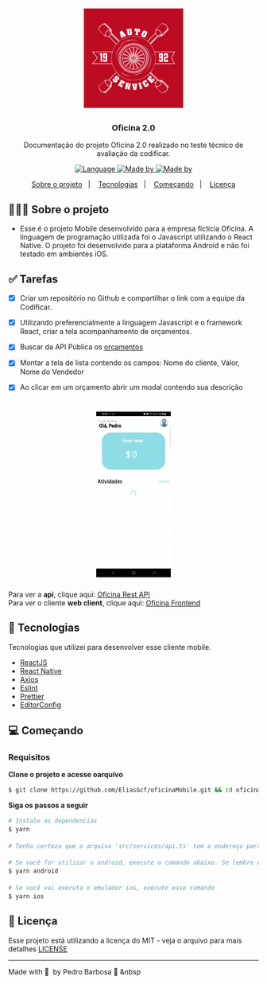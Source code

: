 <h1 align="center">
	<img alt="Logo" src=".github/logo.jpg" width="200px" />
</h1>

<h3 align="center">
  Oficina 2.0
</h3>

<p align="center">
Documentação do projeto Oficina 2.0 realizado no teste técnico de avaliação da codificar.

</p>

<p align="center">
  <a href="">
    <img alt="Language" src="https://img.shields.io/badge/language%20-JavaScript%20-blue">
  </a>

  <a href="">
    <img alt="Made by" src="https://img.shields.io/badge/made%20by-Pedro%20Barbosa-gree">
  </a>

  <a href="">
    <img alt="Made by" src="https://img.shields.io/badge/license%20by-MIT%20-yellow">
  </a>
</p>

<p align="center">
  <a href="#-about-the-project">Sobre o projeto</a>&nbsp;&nbsp;&nbsp;|&nbsp;&nbsp;&nbsp;
  <a href="#-technologies">Tecnologias</a>&nbsp;&nbsp;&nbsp;|&nbsp;&nbsp;&nbsp;
  <a href="#-getting-started">Começando</a>&nbsp;&nbsp;&nbsp;|&nbsp;&nbsp;&nbsp;
  <a href="#-license">Licença</a>
</p>

## 👨🏻‍💻 Sobre o projeto

- <p>
    Esse é o projeto Mobile desenvolvido para a empresa fíctícia Oficina. A linguagem de programação utilizada foi o Javascript utilizando o React Native.
    O projeto foi desenvolvido para a plataforma Android e não foi testado em ambientes iOS.
</p>

## ✅ Tarefas
<p>

- [x] Criar um repositório no Github e compartilhar o link com a equipe da Codificar.
- [x] Utilizando preferencialmente a linguagem Javascript e o framework React, criar a tela acompanhamento de orçamentos.
- [x] Buscar da API Pública os [orçamentos](https://my-json-server.typicode.com/codificar/oficina/proposals)
- [x] Montar a tela de lista contendo os campos: Nome do cliente, Valor, Nome do Vendedor
- [x] Ao clicar em um orçamento abrir um modal contendo sua descrição




</p>

<h1 align="center">
    <img
        alt="Logo"
        src=".github/example.gif"
        width="150px"/>
</h1>

Para ver a **api**, clique aqui: [Oficina Rest API](https://github.com/pedrobbarbosa/oficina2.0)</br>
Para ver o cliente **web client**, clique aqui: [Oficina Frontend](https://github.com/pedrobbarbosa/oficina_frontend)

## 🚀 Tecnologias

Tecnologias que utilizei para desenvolver esse cliente mobile.

- [ReactJS](https://reactjs.org/)
- [React Native](https://reactnative.dev/)
- [Axios](https://github.com/axios/axios)
- [Eslint](https://eslint.org/)
- [Prettier](https://prettier.io/)
- [EditorConfig](https://editorconfig.org/)

## 💻 Começando

### Requisitos

**Clone o projeto e acesse oarquivo**

```bash
$ git clone https://github.com/EliasGcf/oficinaMobile.git && cd oficinaMobile
```

**Siga os passos a seguir**

```bash
# Instale as dependencias
$ yarn

# Tenha certeza que o arquivo 'src/services/api.ts' tem o endereço para seu fornecedor

# Se você for utilizar o android, execute o comando abaixo. Se lembre de estar com o emulador aberto ou o telefone físico conectado.
$ yarn android

# Se você vai executa o emulador ios, execute esse comando
$ yarn ios
```
## 📝 Licença


Esse projeto está utilizando a licença do MIT - veja o arquivo para mais detalhes [LICENSE](LICENSE)

---

Made with 💜 &nbsp;by Pedro Barbosa 👋 &nbsp